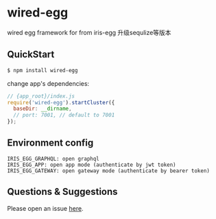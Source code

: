 # wired-egg

wired egg framework
for from iris-egg 升级sequlize等版本
## QuickStart

```bash
$ npm install wired-egg
```

change app's dependencies:

```js
// {app_root}/index.js
require('wired-egg').startCluster({
  baseDir: __dirname,
  // port: 7001, // default to 7001
});

```

## Environment config
```
IRIS_EGG_GRAPHQL: open graphql
IRIS_EGG_APP: open app mode (authenticate by jwt token)
IRIS_EGG_GATEWAY: open gateway mode (authenticate by bearer token)
```

## Questions & Suggestions

Please open an issue [here](https://github.com/eggjs/egg/issues).

